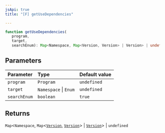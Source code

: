 ```yaml
---
jsApi: true
title: "[F] getUseDependencies"

---
```

```ts
function getUseDependencies(
   program, 
   target, 
   searchEnum): Map<Namespace, Map<Version, Version> | Version> | undefined
```

## Parameters

| Parameter | Type | Default value |
| :------ | :------ | :------ |
| `program` | `Program` | `undefined` |
| `target` | `Namespace` \| `Enum` | `undefined` |
| `searchEnum` | `boolean` | `true` |

## Returns

`Map`<`Namespace`, `Map`<[`Version`](../interfaces/Version.md), [`Version`](../interfaces/Version.md)\> \| [`Version`](../interfaces/Version.md)\> \| `undefined`
